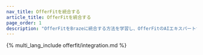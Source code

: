 ```yaml
---
nav_title: OfferFitを統合する
article_title: OfferFitを統合する
page_order: 1
description: "OfferFitをBrazeに統合する方法を学習し、OfferFitのAIエキスパートサービスチームと協力してユースケースを構築することで、AIを活用してあらゆるビジネス指標を最大化する1:1の意思決定を行うことができる。"
---
```


{% multi_lang_include offerfit/integration.md %}

